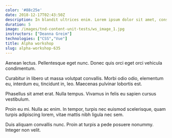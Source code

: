 ```yaml
---
color: '#88c25e'
date: 2018-12-17T02:43:50Z
description: In blandit ultrices enim. Lorem ipsum dolor sit amet, consectetuer adipiscing elit.
duration: 5
image: /images/tnd-content-unit-tests/ws_image_1.jpg
instructors: ["Deanna Greim"]
technologies: ["CSS","Vue"]
title: Alpha workshop
slug: alpha-workshop-635
---
```

Aenean lectus. Pellentesque eget nunc. Donec quis orci eget orci vehicula condimentum.

Curabitur in libero ut massa volutpat convallis. Morbi odio odio, elementum eu, interdum eu, tincidunt in, leo. Maecenas pulvinar lobortis est.

Phasellus sit amet erat. Nulla tempus. Vivamus in felis eu sapien cursus vestibulum.

Proin eu mi. Nulla ac enim. In tempor, turpis nec euismod scelerisque, quam turpis adipiscing lorem, vitae mattis nibh ligula nec sem.

Duis aliquam convallis nunc. Proin at turpis a pede posuere nonummy. Integer non velit.
